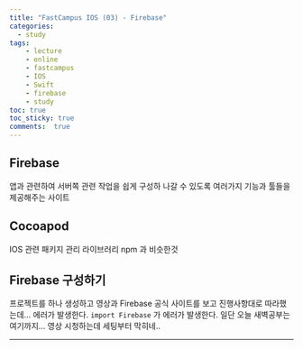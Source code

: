 ```yaml
---
title: "FastCampus IOS (03) - Firebase"
categories: 
  - study
tags: 
    - lecture
    - online
    - fastcampus
    - IOS
    - Swift
    - firebase
    - study
toc: true
toc_sticky: true
comments:  true
---
```



## Firebase
앱과 관련하여 서버쪽 관련 작업을 쉽게 구성하 나갈 수 있도록 여러가지 기능과 툴들을 제공해주는 사이트

## Cocoapod
IOS 관련 패키지 관리 라이브러리 npm 과 비슷한것

## Firebase 구성하기
프로젝트를 하나 생성하고 영상과 Firebase 공식 사이트를 보고 진행사항대로 따라했는데... 에러가 발생한다.
`import Firebase` 가 에러가 발생한다. 일단 오늘 새벽공부는 여기까지... 영상 시청하는데 세팅부터 막히네..

------------